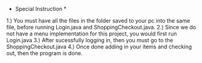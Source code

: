 * Special Instruction *

1.) You must have all the files in the folder saved to your pc into the same file, before running Login.java and ShoppingCheckout.java.
2.) Since we do not have a menu implementation for this project, you would first run Login.java
3.) After sucessfully logging in, then you must go to the ShoppingCheckout.java
4.) Once done adding in your items and checking out, then the program is done.
